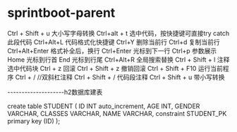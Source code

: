 # sprintboot-parent

Ctrl + Shift + u   大小写字母转换
Ctrl+alt + t  选中代码，按快捷键可直接try catch 此段代码
Ctrl+Alt+L  代码格式化快捷键
Ctrl+Y  删除当前行
Ctrl+d  复制当前行
Ctrl+Alt+Enter  格式补全后，换行
Ctrl+Enter  光标到下一行
Ctrl+p  参数展示
Home 光标到行首
End 光标到行尾
Ctrl+Alt+R 全局搜索替换
Ctrl + Shift + l   注释选中代码块
Ctrl + z   回滚
Ctrl + Shift + z  撤销回滚
Ctrl + Shift + F10  运行当前程序
Ctrl + /   //双斜杠注释
Ctrl + Shift + /   代码段注释
Ctrl + Shift + u   带小写转换

--------------------h2数据库建表

create table STUDENT
(
    ID      INT auto_increment,
    AGE     INT,
    GENDER  VARCHAR,
    CLASSES VARCHAR,
    NAME    VARCHAR,
    constraint STUDENT_PK
        primary key (ID)
);



